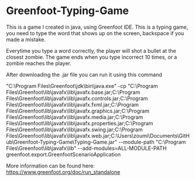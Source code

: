 # Greenfoot-Typing-Game

This is a game I created in java, using Greenfoot IDE. This is a typing game, you need to type the word that shows up on the screen, backspace if you made a mistake. 

Everytime you type a word correctly, the player will shot a bullet at the closest zombie. The game ends when you type incorrect 10 times, or a zombie reaches the player.

After downloading the .jar file you can run it using this command 

"C:\Program Files\Greenfoot\jdk\bin\java.exe" -cp "C:\Program Files\Greenfoot\lib\javafx\lib\javafx.base.jar;C:\Program Files\Greenfoot\lib\javafx\lib\javafx.controls.jar;C:\Program Files\Greenfoot\lib\javafx\lib\javafx.fxml.jar;C:\Program Files\Greenfoot\lib\javafx\lib\javafx.graphics.jar;C:\Program Files\Greenfoot\lib\javafx\lib\javafx.media.jar;C:\Program Files\Greenfoot\lib\javafx\lib\javafx.properties.jar;C:\Program Files\Greenfoot\lib\javafx\lib\javafx.swing.jar;C:\Program Files\Greenfoot\lib\javafx\lib\javafx.web.jar;C:\Users\zoumi\Documents\GitHub\Greenfoot-Typing-Game\Typing-Game.jar" --module-path "C:\Program Files\Greenfoot\lib\javafx\lib" --add-modules=ALL-MODULE-PATH greenfoot.export.GreenfootScenarioApplication

More information can be found here: https://www.greenfoot.org/doc/run_standalone
